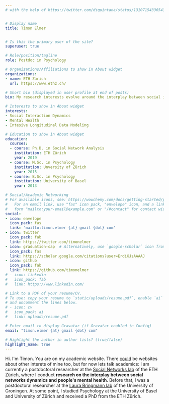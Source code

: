```yaml
---
# with the help of https://twitter.com/dsquintana/status/1310715433654382599


# Display name
title: Timon Elmer


# Is this the primary user of the site?
superuser: true

# Role/position/tagline
role: Postdoc in Psychology

# Organizations/Affiliations to show in About widget
organizations:
- name: ETH Zürich
  url: https://www.ethz.ch/

# Short bio (displayed in user profile at end of posts)
bio: My research interests evolve around the interplay between social interactions networks and mental health.

# Interests to show in About widget
interests:
- Social Interaction Dynamics
- Mental Health
- Intesive Longitudinal Data Modeling

# Education to show in About widget
education:
  courses:
  - course: Ph.D. in Social Network Analysis
    institution: ETH Zürich
    year: 2019
  - course: M.Sc. in Psychology
    institution: Unversity of Zürich
    year: 2015
  - course: B.Sc. in Psychology
    institution: University of Basel
    year: 2013

# Social/Academic Networking
# For available icons, see: https://wowchemy.com/docs/getting-started/page-builder/#icons
#   For an email link, use "fas" icon pack, "envelope" icon, and a link in the
#   form "mailto:your-email@example.com" or "/#contact" for contact widget.
social:
- icon: envelope
  icon_pack: fas
  link: 'mailto:timon.elmer {at} gmail {dot} com'
- icon: twitter
  icon_pack: fab
  link: https://twitter.com/timonelmer
- icon: graduation-cap  # Alternatively, use `google-scholar` icon from `ai` icon pack
  icon_pack: fas
  link: https://scholar.google.com/citations?user=ErdiXJsAAAAJ
- icon: github
  icon_pack: fab
  link: https://github.com/timonelmer
# - icon: linkedin
#   icon_pack: fab
#   link: https://www.linkedin.com/

# Link to a PDF of your resume/CV.
# To use: copy your resume to `static/uploads/resume.pdf`, enable `ai` icons in `params.toml`, 
# and uncomment the lines below.
# - icon: cv
#   icon_pack: ai
#   link: uploads/resume.pdf

# Enter email to display Gravatar (if Gravatar enabled in Config)
email: "timon.elmer {at} gmail {dot} com"

# Highlight the author in author lists? (true/false)
highlight_name: true
---
```


Hi. I'm Timon. You are on my academic website. There <a href="https://media.giphy.com/media/hrBwvnvKIxA52/giphy.gif"> could</a> be websites about other interets of mine too, but for now lets talk academics: I am currently a postdoctoral researcher at the <a href="https://sn.ethz.ch/">Social Networks lab</a> of the ETH Zürich, where I conduct <b>research on the interplay between social networks dynamics and people's mental health</b>.
 Before that, I was a postdoctoral researcher at the <a href="https://www.laurabringmannlab.com/">Laura Bringmann lab</a> of the University of Groningen. At some point, I studied Psychology at the University of Basel and University of Zürich and received a PhD from the ETH Zürich.
    </p>

<!-- {{< icon name="download" pack="fas" >}} Download my {{< staticref "uploads/demo_resume.pdf" "newtab" >}}resumé{{< /staticref >}}. -->

